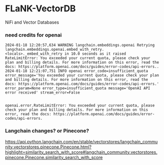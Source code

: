 # FLaNK-VectorDB
NiFi and Vector Databases


### need credits for openai

````
2024-01-18 12:20:57,634 WARNING langchain.embeddings.openai Retrying langchain.embeddings.openai.embed_with_retry.<locals>._embed_with_retry in 10.0 seconds as it raised RateLimitError: You exceeded your current quota, please check your plan and billing details. For more information on this error, read the docs: https://platform.openai.com/docs/guides/error-codes/api-errors..
2024-01-18 12:21:07,751 INFO openai error_code=insufficient_quota error_message='You exceeded your current quota, please check your plan and billing details. For more information on this error, read the docs: https://platform.openai.com/docs/guides/error-codes/api-errors.' error_param=None error_type=insufficient_quota message='OpenAI API error received' stream_error=False


openai.error.RateLimitError: You exceeded your current quota, please check your plan and billing details. For more information on this error, read the docs: https://platform.openai.com/docs/guides/error-codes/api-errors.

````


### Langchain changes?  or Pinecone?

https://api.python.langchain.com/en/stable/vectorstores/langchain_community.vectorstores.pinecone.Pinecone.html?highlight=similarity_search_with_score#langchain_community.vectorstores.pinecone.Pinecone.similarity_search_with_score
